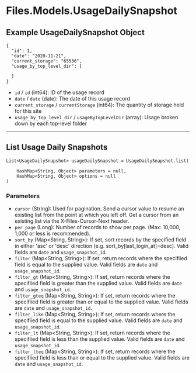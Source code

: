 # Files.Models.UsageDailySnapshot

## Example UsageDailySnapshot Object

```
{
  "id": 1,
  "date": "2020-11-21",
  "current_storage": "65536",
  "usage_by_top_level_dir": [

  ]
}
```

* `id` / `id`  (int64): ID of the usage record
* `date` / `date`  (date): The date of this usage record
* `current_storage` / `currentStorage`  (int64): The quantity of storage held for this site
* `usage_by_top_level_dir` / `usageByTopLevelDir`  (array): Usage broken down by each top-level folder


---

## List Usage Daily Snapshots

```
List<UsageDailySnapshot> usageDailySnapshot = UsageDailySnapshot.list(
    
    HashMap<String, Object> parameters = null,
    HashMap<String, Object> options = null
)
```

### Parameters

* `cursor` (String): Used for pagination.  Send a cursor value to resume an existing list from the point at which you left off.  Get a cursor from an existing list via the X-Files-Cursor-Next header.
* `per_page` (Long): Number of records to show per page.  (Max: 10,000, 1,000 or less is recommended).
* `sort_by` (Map<String, String>): If set, sort records by the specified field in either 'asc' or 'desc' direction (e.g. sort_by[last_login_at]=desc). Valid fields are `date` and `usage_snapshot_id`.
* `filter` (Map<String, String>): If set, return records where the specifiied field is equal to the supplied value. Valid fields are `date` and `usage_snapshot_id`.
* `filter_gt` (Map<String, String>): If set, return records where the specifiied field is greater than the supplied value. Valid fields are `date` and `usage_snapshot_id`.
* `filter_gteq` (Map<String, String>): If set, return records where the specifiied field is greater than or equal to the supplied value. Valid fields are `date` and `usage_snapshot_id`.
* `filter_like` (Map<String, String>): If set, return records where the specifiied field is equal to the supplied value. Valid fields are `date` and `usage_snapshot_id`.
* `filter_lt` (Map<String, String>): If set, return records where the specifiied field is less than the supplied value. Valid fields are `date` and `usage_snapshot_id`.
* `filter_lteq` (Map<String, String>): If set, return records where the specifiied field is less than or equal to the supplied value. Valid fields are `date` and `usage_snapshot_id`.
